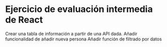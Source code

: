 # Ejercicio de evaluación intermedia de React

Crear una tabla de información a partir de una API dada.
Añadir funcionalidad de añadir nueva persona
Añadir función de filtrado por datos
